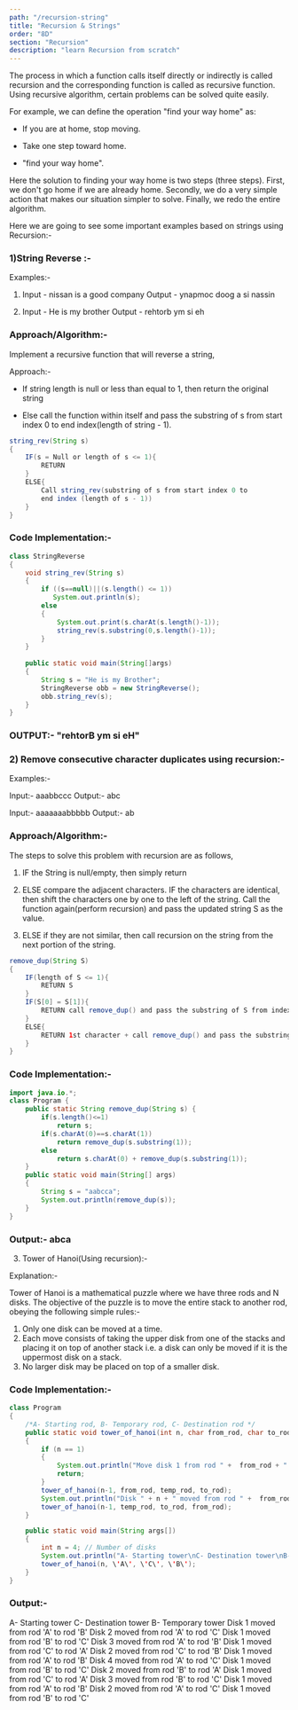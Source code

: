 ```yaml
---
path: "/recursion-string"
title: "Recursion & Strings"
order: "8D"
section: "Recursion"
description: "learn Recursion from scratch"
---
```


The process in which a function calls itself directly or indirectly is called recursion and the corresponding function is called as recursive function. Using recursive algorithm, certain problems can be solved quite easily.

For example, we can define the operation "find your way home" as:

- If you are at home, stop moving.

- Take one step toward home.

- "find your way home".

Here the solution to finding your way home is two steps (three steps). First, we don't go home if we are already home. Secondly, we do a very simple action that makes our situation simpler to solve. Finally, we redo the entire algorithm.

Here we are going to see some important examples based on strings using Recursion:-

### 1)String Reverse :-

Examples:-

1) Input - nissan is a good company
   Output - ynapmoc doog a si nassin

2) Input - He is my brother 
   Output - rehtorb ym si eh

### Approach/Algorithm:- 

Implement a recursive function that will reverse a string,

Approach:-
- If string length is null or less than equal to 1, then return the
  original string

- Else call the function within itself and pass the substring of s
  from start index 0 to end index(length of string - 1).


```java
string_rev(String s)
{
    IF(s = Null or length of s <= 1){
        RETURN
    }
    ELSE{
        Call string_rev(substring of s from start index 0 to
        end index (length of s - 1))
    }
}
```

### Code Implementation:-

```java
class StringReverse
{
    void string_rev(String s)
    {
        if ((s==null)||(s.length() <= 1))
           System.out.println(s);
        else
        {
            System.out.print(s.charAt(s.length()-1));
            string_rev(s.substring(0,s.length()-1));
        }
    }
     
    public static void main(String[]args)
    {
        String s = "He is my Brother";
        StringReverse obb = new StringReverse();
        obb.string_rev(s);
    }   
}
```

### OUTPUT:- "rehtorB ym si eH"

### 2) Remove consecutive character duplicates using recursion:-

Examples:-

Input:- aaabbccc
Output:- abc

Input:- aaaaaaabbbbb
Output:- ab

### Approach/Algorithm:-

The steps to solve this problem with recursion are as follows, 

1) IF the String is null/empty, then simply return


2) ELSE compare the adjacent characters. IF the characters are identical, then shift the characters one by one to the left of the string.
Call the function again(perform recursion) and pass the updated string S as the value.


3) ELSE if they are not similar, then call recursion on the string from the next portion of the string.

```java
remove_dup(String S)
{
    IF(length of S <= 1){
        RETURN S
    }
    IF(S[0] = S[1]){
        RETURN call remove_dup() and pass the substring of S from index 1 to end.
    }
    ELSE{
        RETURN 1st character + call remove_dup() and pass the substring of S from index 1 to end.
    }
}
```

### Code Implementation:-

```java
import java.io.*;
class Program {
    public static String remove_dup(String s) {
        if(s.length()<=1)
            return s;
        if(s.charAt(0)==s.charAt(1))
            return remove_dup(s.substring(1));
        else
            return s.charAt(0) + remove_dup(s.substring(1));
    }
    public static void main(String[] args)
    {
        String s = "aabcca";
        System.out.println(remove_dup(s));
    }
}
```
### Output:- abca

3) Tower of Hanoi(Using recursion):-

Explanation:- 

Tower of Hanoi is a mathematical puzzle where we have three rods and N disks. The objective of the puzzle is to move the entire stack to another rod, obeying the following simple rules:-
1) Only one disk can be moved at a time.
2) Each move consists of taking the upper disk from one of the stacks and placing it on top of another stack i.e. a disk can only be moved if it is the uppermost disk on a stack.
3) No larger disk may be placed on top of a smaller disk.

### Code Implementation:-

```java
class Program
{
    /*A- Starting rod, B- Temporary rod, C- Destination rod */
    public static void tower_of_hanoi(int n, char from_rod, char to_rod, char temp_rod)
    {
        if (n == 1)
        {
            System.out.println("Move disk 1 from rod " +  from_rod + " to rod " + to_rod);
            return;
        }
        tower_of_hanoi(n-1, from_rod, temp_rod, to_rod);
        System.out.println("Disk " + n + " moved from rod " +  from_rod + " to rod " + to_rod);
        tower_of_hanoi(n-1, temp_rod, to_rod, from_rod);
    }

    public static void main(String args[])
    {
        int n = 4; // Number of disks
        System.out.println("A- Starting tower\nC- Destination tower\nB- Temporary tower");
        tower_of_hanoi(n, \'A\', \'C\', \'B\');
    }
}
```
### Output:-

A- Starting tower
C- Destination tower
B- Temporary tower
Disk 1 moved from rod 'A' to rod 'B'
Disk 2 moved from rod 'A' to rod 'C'
Disk 1 moved from rod 'B' to rod 'C'
Disk 3 moved from rod 'A' to rod 'B'
Disk 1 moved from rod 'C' to rod 'A'
Disk 2 moved from rod 'C' to rod 'B'
Disk 1 moved from rod 'A' to rod 'B'
Disk 4 moved from rod 'A' to rod 'C'
Disk 1 moved from rod 'B' to rod 'C'
Disk 2 moved from rod 'B' to rod 'A'
Disk 1 moved from rod 'C' to rod 'A'
Disk 3 moved from rod 'B' to rod 'C'
Disk 1 moved from rod 'A' to rod 'B'
Disk 2 moved from rod 'A' to rod 'C'
Disk 1 moved from rod 'B' to rod 'C'


